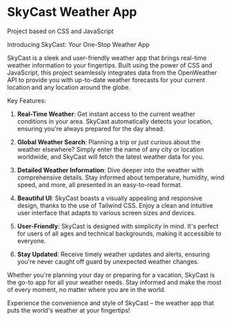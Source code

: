# SkyCast Weather App
Project based on CSS and JavaScript


Introducing SkyCast: Your One-Stop Weather App

SkyCast is a sleek and user-friendly weather app that brings real-time weather information to your fingertips. Built using the power of CSS and JavaScript, this project seamlessly integrates data from the OpenWeather API to provide you with up-to-date weather forecasts for your current location and any location around the globe.

Key Features:

1. **Real-Time Weather**: Get instant access to the current weather conditions in your area. SkyCast automatically detects your location, ensuring you're always prepared for the day ahead.

2. **Global Weather Search**: Planning a trip or just curious about the weather elsewhere? Simply enter the name of any city or location worldwide, and SkyCast will fetch the latest weather data for you.

3. **Detailed Weather Information**: Dive deeper into the weather with comprehensive details. Stay informed about temperature, humidity, wind speed, and more, all presented in an easy-to-read format.

4. **Beautiful UI**: SkyCast boasts a visually appealing and responsive design, thanks to the use of Tailwind CSS. Enjoy a clean and intuitive user interface that adapts to various screen sizes and devices.

5. **User-Friendly**: SkyCast is designed with simplicity in mind. It's perfect for users of all ages and technical backgrounds, making it accessible to everyone.

6. **Stay Updated**: Receive timely weather updates and alerts, ensuring you're never caught off guard by unexpected weather changes.

Whether you're planning your day or preparing for a vacation, SkyCast is the go-to app for all your weather needs. Stay informed and make the most of every moment, no matter where you are in the world.

Experience the convenience and style of SkyCast – the weather app that puts the world's weather at your fingertips!
